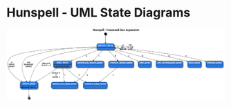 # Hunspell - UML State Diagrams
[![](command-line-arguments-state-diagram.png?raw=true)](https://raw.githubusercontent.com/hunspell/hunspell/master/docs/uml-state-diagrams/command-line-arguments-state-diagram.png)
